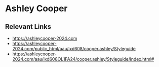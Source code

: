 # Ashley Cooper


## Relevant Links
- https://ashleycooper-2024.com
- https://ashleycooper-2024.com/public_html/aau/ixd608/cooper.ashley/Styleguide
- https://ashleycooper-2024.com/aau/ixd608OL1FA24/cooper.ashley/Styleguide/index.html#